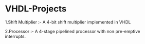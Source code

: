 VHDL-Projects
=============
1.Shift Multiplier :- A 4-bit shift multiplier implemented in VHDL

2.Processor   :- A 4-stage pipelined processor with non pre-emptive interrupts.

